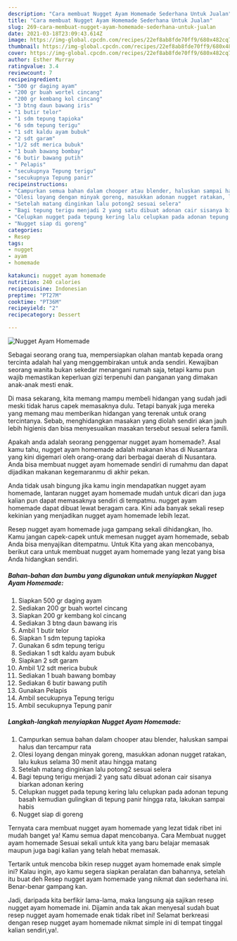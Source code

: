 ```yaml
---
description: "Cara membuat Nugget Ayam Homemade Sederhana Untuk Jualan"
title: "Cara membuat Nugget Ayam Homemade Sederhana Untuk Jualan"
slug: 269-cara-membuat-nugget-ayam-homemade-sederhana-untuk-jualan
date: 2021-03-18T23:09:43.614Z
image: https://img-global.cpcdn.com/recipes/22ef8ab8fde70ff9/680x482cq70/nugget-ayam-homemade-foto-resep-utama.jpg
thumbnail: https://img-global.cpcdn.com/recipes/22ef8ab8fde70ff9/680x482cq70/nugget-ayam-homemade-foto-resep-utama.jpg
cover: https://img-global.cpcdn.com/recipes/22ef8ab8fde70ff9/680x482cq70/nugget-ayam-homemade-foto-resep-utama.jpg
author: Esther Murray
ratingvalue: 3.4
reviewcount: 7
recipeingredient:
- "500 gr daging ayam"
- "200 gr buah wortel cincang"
- "200 gr kembang kol cincang"
- "3 btng daun bawang iris"
- "1 butir telor"
- "1 sdm tepung tapioka"
- "6 sdm tepung terigu"
- "1 sdt kaldu ayam bubuk"
- "2 sdt garam"
- "1/2 sdt merica bubuk"
- "1 buah bawang bombay"
- "6 butir bawang putih"
- " Pelapis"
- "secukupnya Tepung terigu"
- "secukupnya Tepung panir"
recipeinstructions:
- "Campurkan semua bahan dalam chooper atau blender, haluskan sampai halus dan tercampur rata"
- "Olesi loyang dengan minyak goreng, masukkan adonan nugget ratakan, lalu kukus selama 30 menit atau hingga matang"
- "Setelah matang dinginkan lalu potong2 sesuai selera"
- "Bagi tepung terigu menjadi 2 yang satu dibuat adonan cair sisanya biarkan adonan kering"
- "Celupkan nugget pada tepung kering lalu celupkan pada adonan tepung basah kemudian gulingkan di tepung panir hingga rata, lakukan sampai habis"
- "Nugget siap di goreng"
categories:
- Resep
tags:
- nugget
- ayam
- homemade

katakunci: nugget ayam homemade 
nutrition: 240 calories
recipecuisine: Indonesian
preptime: "PT27M"
cooktime: "PT36M"
recipeyield: "2"
recipecategory: Dessert

---
```



![Nugget Ayam Homemade](https://img-global.cpcdn.com/recipes/22ef8ab8fde70ff9/680x482cq70/nugget-ayam-homemade-foto-resep-utama.jpg)

Sebagai seorang orang tua, mempersiapkan olahan mantab kepada orang tercinta adalah hal yang menggembirakan untuk anda sendiri. Kewajiban seorang  wanita bukan sekedar menangani rumah saja, tetapi kamu pun wajib memastikan keperluan gizi terpenuhi dan panganan yang dimakan anak-anak mesti enak.

Di masa  sekarang, kita memang mampu membeli hidangan yang sudah jadi meski tidak harus capek memasaknya dulu. Tetapi banyak juga mereka yang memang mau memberikan hidangan yang terenak untuk orang tercintanya. Sebab, menghidangkan masakan yang diolah sendiri akan jauh lebih higienis dan bisa menyesuaikan masakan tersebut sesuai selera famili. 



Apakah anda adalah seorang penggemar nugget ayam homemade?. Asal kamu tahu, nugget ayam homemade adalah makanan khas di Nusantara yang kini digemari oleh orang-orang dari berbagai daerah di Nusantara. Anda bisa membuat nugget ayam homemade sendiri di rumahmu dan dapat dijadikan makanan kegemaranmu di akhir pekan.

Anda tidak usah bingung jika kamu ingin mendapatkan nugget ayam homemade, lantaran nugget ayam homemade mudah untuk dicari dan juga kalian pun dapat memasaknya sendiri di tempatmu. nugget ayam homemade dapat dibuat lewat beragam cara. Kini ada banyak sekali resep kekinian yang menjadikan nugget ayam homemade lebih lezat.

Resep nugget ayam homemade juga gampang sekali dihidangkan, lho. Kamu jangan capek-capek untuk memesan nugget ayam homemade, sebab Anda bisa menyajikan ditempatmu. Untuk Kita yang akan mencobanya, berikut cara untuk membuat nugget ayam homemade yang lezat yang bisa Anda hidangkan sendiri.

<!--inarticleads1-->

##### Bahan-bahan dan bumbu yang digunakan untuk menyiapkan Nugget Ayam Homemade:

1. Siapkan 500 gr daging ayam
1. Sediakan 200 gr buah wortel cincang
1. Siapkan 200 gr kembang kol cincang
1. Sediakan 3 btng daun bawang iris
1. Ambil 1 butir telor
1. Siapkan 1 sdm tepung tapioka
1. Gunakan 6 sdm tepung terigu
1. Sediakan 1 sdt kaldu ayam bubuk
1. Siapkan 2 sdt garam
1. Ambil 1/2 sdt merica bubuk
1. Sediakan 1 buah bawang bombay
1. Sediakan 6 butir bawang putih
1. Gunakan  Pelapis
1. Ambil secukupnya Tepung terigu
1. Ambil secukupnya Tepung panir




<!--inarticleads2-->

##### Langkah-langkah menyiapkan Nugget Ayam Homemade:

1. Campurkan semua bahan dalam chooper atau blender, haluskan sampai halus dan tercampur rata
1. Olesi loyang dengan minyak goreng, masukkan adonan nugget ratakan, lalu kukus selama 30 menit atau hingga matang
1. Setelah matang dinginkan lalu potong2 sesuai selera
1. Bagi tepung terigu menjadi 2 yang satu dibuat adonan cair sisanya biarkan adonan kering
1. Celupkan nugget pada tepung kering lalu celupkan pada adonan tepung basah kemudian gulingkan di tepung panir hingga rata, lakukan sampai habis
1. Nugget siap di goreng




Ternyata cara membuat nugget ayam homemade yang lezat tidak ribet ini mudah banget ya! Kamu semua dapat mencobanya. Cara Membuat nugget ayam homemade Sesuai sekali untuk kita yang baru belajar memasak maupun juga bagi kalian yang telah hebat memasak.

Tertarik untuk mencoba bikin resep nugget ayam homemade enak simple ini? Kalau ingin, ayo kamu segera siapkan peralatan dan bahannya, setelah itu buat deh Resep nugget ayam homemade yang nikmat dan sederhana ini. Benar-benar gampang kan. 

Jadi, daripada kita berfikir lama-lama, maka langsung aja sajikan resep nugget ayam homemade ini. Dijamin anda tak akan menyesal sudah buat resep nugget ayam homemade enak tidak ribet ini! Selamat berkreasi dengan resep nugget ayam homemade nikmat simple ini di tempat tinggal kalian sendiri,ya!.

